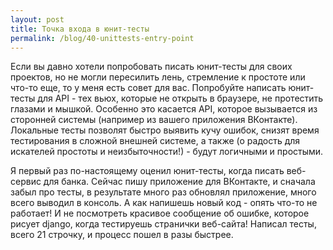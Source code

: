 ```yaml
---
layout: post
title: Точка входа в юнит-тесты
permalink: /blog/40-unittests-entry-point
---
```

Если вы давно хотели попробовать писать юнит-тесты для своих проектов, но не могли пересилить лень, стремление к простоте или что-то еще, то у меня есть совет для вас. Попробуйте написать юнит-тесты для API - тех вьюх, которые не открыть в браузере, не протестить глазами и мышкой. Особенно это касается API, которое вызывается из сторонней системы (например из вашего приложения ВКонтакте). Локальные тесты позволят быстро выявить кучу ошибок, снизят время тестирования в сложной внешней системе, а также (о радость для искателей простоты и неизбыточности!) - будут логичными и простыми. 

Я первый раз по-настоящему оценил юнит-тесты, когда писать веб-сервис для банка. Сейчас пишу приложение для ВКонтакте, и сначала забыл про тесты, в результате много раз обновлял приложение, много всего выводил в консоль. А как напишешь новый код - опять что-то не работает! И не посмотреть красивое сообщение об ошибке, которое рисует django, когда тестируешь странички веб-сайта! Написал тесты, всего 21 строчку, и процесс пошел в разы быстрее.